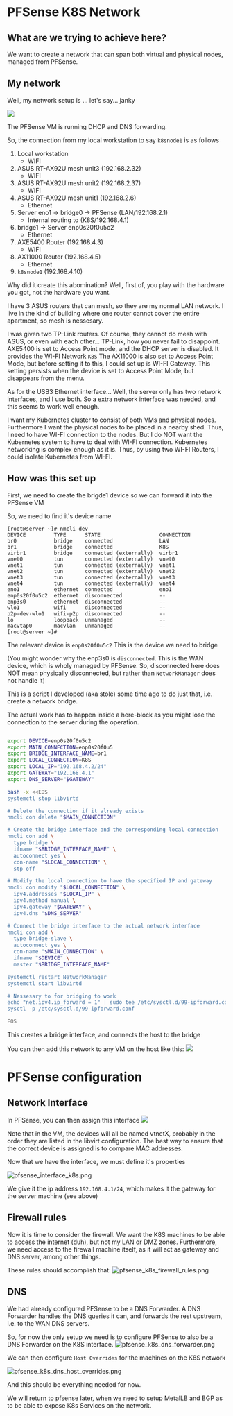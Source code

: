 PFSense K8S Network
=======================

What are we trying to achieve here?
------------------------------------------------
We want to create a network that can span both virtual and physical nodes, managed from PFSense.

My network
----------------
Well, my network setup is ... let's say... janky

![](/pfsense/Janky%20Network.svg)

The PFSense VM is running DHCP and DNS forwarding. 

So, the connection from my local workstation to say `k8snode1` is as follows

1. Local workstation 
   * WIFI
2. ASUS RT-AX92U mesh unit3 (192.168.2.32)
   * WIFI
3. ASUS RT-AX92U mesh unit2 (192.168.2.37)
   * WIFI
4. ASUS RT-AX92U mesh unit1 (192.168.2.6)
    * Ethernet
5. Server eno1 -> bridge0 -> PFSense (LAN/192.168.2.1)
    * Internal routing to (K8S/192.168.4.1) 
6. bridge1 -> Server enp0s20f0u5c2 
    * Ethernet
7. AXE5400 Router (192.168.4.3)
   * WIFI
8. AX11000 Router (192.168.4.5)
   * Ethernet
9. `k8snode1` (192.168.4.10)

Why did it create this abomination? Well, first of, you play with the hardware you got, not the hardware you want. 

I have 3 ASUS routers that can mesh, so they are my normal LAN network. I live in the kind of building where one router cannot cover the entire apartment, so mesh is nessesary.

I was given two TP-Link routers. Of course, they cannot do mesh with ASUS, or even with each other... TP-Link, how you never fail to disappoint.
AXE5400 is set to Access Point mode, and the DHCP server is disabled. It provides the WI-FI Network `K8S`
The AX11000 is also set to Access Point Mode, but before setting it to this, I could set up is WI-FI Gateway. This setting persists when the device is set to Access Point Mode, but disappears from the menu. 

As for the USB3 Ethernet interface... Well, the server only has two network interfaces, and I use both. So a extra network interface was needed, and this seems to work well enough.

I want my Kubernetes cluster to consist of both VMs and physical nodes. Furthermore I want the physical nodes to be placed in a nearby shed. Thus, I need to have WI-FI connection to the nodes. But I do NOT want the Kubernetes system to have to deal with WI-FI connection. Kubernetes networking is complex enough as it is. Thus, by using two WI-FI Routers, I could isolate Kubernetes from WI-FI. 

How was this set up
--------------------------------
First, we need to create the brigde1 device so we can forward it into the PFSense VM 

So, we need to find it's device name
```
[root@server ~]# nmcli dev 
DEVICE         TYPE      STATE                   CONNECTION  
br0            bridge    connected               LAN         
br1            bridge    connected               K8S         
virbr1         bridge    connected (externally)  virbr1      
vnet0          tun       connected (externally)  vnet0       
vnet1          tun       connected (externally)  vnet1       
vnet2          tun       connected (externally)  vnet2       
vnet3          tun       connected (externally)  vnet3       
vnet4          tun       connected (externally)  vnet4       
eno1           ethernet  connected               eno1        
enp0s20f0u5c2  ethernet  disconnected            --          
enp3s0         ethernet  disconnected            --          
wlo1           wifi      disconnected            --          
p2p-dev-wlo1   wifi-p2p  disconnected            --          
lo             loopback  unmanaged               --          
macvtap0       macvlan   unmanaged               --          
[root@server ~]# 
```

The relevant device is `enp0s20f0u5c2`
This is the device we need to bridge

(You might wonder why the enp3s0 is `disconnected`. This is the WAN device, which is wholy managed by PFSense. So, disconnected here does NOT mean physically disconnected, but rather than `NetworkManager` does not handle it)

This is a script I developed (aka stole) some time ago to do just that, i.e. create a network bridge.

The actual work has to happen inside a here-block as you might lose the connection to the server during the operation.


```bash

export DEVICE=enp0s20f0u5c2
export MAIN_CONNECTION=enp0s20f0u5
export BRIDGE_INTERFACE_NAME=br1
export LOCAL_CONNECTION=K8S
export LOCAL_IP="192.168.4.2/24"
export GATEWAY="192.168.4.1"
export DNS_SERVER="$GATEWAY"

bash -x <<EOS
systemctl stop libvirtd

# Delete the connection if it already exists
nmcli con delete "$MAIN_CONNECTION"

# Create the bridge interface and the corresponding local connection
nmcli con add \
  type bridge \
  ifname "$BRIDGE_INTERFACE_NAME" \
  autoconnect yes \
  con-name "$LOCAL_CONNECTION" \
  stp off

# Modify the local connection to have the specified IP and gateway
nmcli con modify "$LOCAL_CONNECTION" \
  ipv4.addresses "$LOCAL_IP" \
  ipv4.method manual \
  ipv4.gateway "$GATEWAY" \
  ipv4.dns "$DNS_SERVER"

# Connect the bridge interface to the actual network interface
nmcli con add \
  type bridge-slave \
  autoconnect yes \
  con-name "$MAIN_CONNECTION" \
  ifname "$DEVICE" \
  master "$BRIDGE_INTERFACE_NAME"

systemctl restart NetworkManager
systemctl start libvirtd

# Nessesary to for bridging to work 
echo "net.ipv4.ip_forward = 1" | sudo tee /etc/sysctl.d/99-ipforward.conf
sysctl -p /etc/sysctl.d/99-ipforward.conf

EOS
```

This creates a bridge interface, and connects the host to the bridge

You can then add this network to any VM on the host like this:
![](pfsense/Virt_bridged_network.png)

PFSense configuration
================================================================

Network Interface
----------------------------------------------------------------
In PFSense, you can then assign this interface
![](pfsense/pfsense_interface_assignment.png)

Note that in the VM, the devices will all be named vtnetX, probably in the order they are listed in the libvirt configuration. The best way to ensure that the correct device is assigned is to compare MAC addresses.

Now that we have the interface, we must define it's properties

![pfsense_interface_k8s.png](pfsense/pfsense_interface_k8s.png)

We give it the ip address `192.168.4.1/24`, which makes it the gateway for the server machine (see above)

Firewall rules
--------------------------------

Now it is time to consider the firewall. We want the K8S machines to be able to access the internet (duh), but not my LAN or DMZ zones. Furthermore, we need access to the firewall machine itself, as it will act as gateway and DNS server, among other things.

These rules should accomplish that:
![pfsense_k8s_firewall_rules.png](pfsense/pfsense_k8s_firewall_rules.png)

DNS
----------------------------------

We had already configured PFSense to be a DNS Forwarder. A DNS Forwarder handles the DNS queries it can, and forwards the rest upstream, i.e. to the WAN DNS servers.

So, for now the only setup we need is to configure PFSense to also be a DNS Forwarder on the K8S interface.
![pfsense_k8s_dns_forwarder.png](pfsense/pfsense_k8s_dns_forwarder.png)

We can then configure `Host Overrides` for the machines on the K8S network

![pfsense_k8s_dns_host_overrides.png](pfsense/pfsense_k8s_dns_host_overrides.png)

And this should be everything needed for now.

We will return to pfsense later, when we need to setup MetalLB and BGP as to be able to expose K8s Services on the network.

